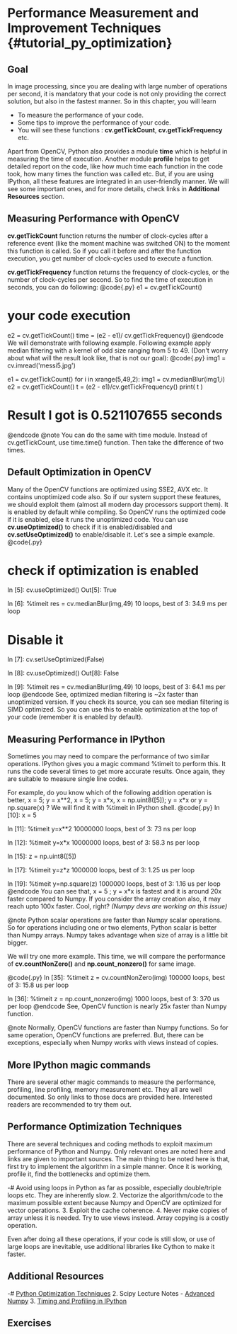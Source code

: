 Performance Measurement and Improvement Techniques {#tutorial_py_optimization}
==================================================

Goal
----

In image processing, since you are dealing with large number of operations per second, it is
mandatory that your code is not only providing the correct solution, but also in the fastest manner.
So in this chapter, you will learn

-   To measure the performance of your code.
-   Some tips to improve the performance of your code.
-   You will see these functions : **cv.getTickCount**, **cv.getTickFrequency** etc.

Apart from OpenCV, Python also provides a module **time** which is helpful in measuring the time of
execution. Another module **profile** helps to get detailed report on the code, like how much time
each function in the code took, how many times the function was called etc. But, if you are using
IPython, all these features are integrated in an user-friendly manner. We will see some important
ones, and for more details, check links in **Additional Resources** section.

Measuring Performance with OpenCV
---------------------------------

**cv.getTickCount** function returns the number of clock-cycles after a reference event (like the
moment machine was switched ON) to the moment this function is called. So if you call it before and
after the function execution, you get number of clock-cycles used to execute a function.

**cv.getTickFrequency** function returns the frequency of clock-cycles, or the number of
clock-cycles per second. So to find the time of execution in seconds, you can do following:
@code{.py}
e1 = cv.getTickCount()
# your code execution
e2 = cv.getTickCount()
time = (e2 - e1)/ cv.getTickFrequency()
@endcode
We will demonstrate with following example. Following example apply median filtering with a kernel
of odd size ranging from 5 to 49. (Don't worry about what will the result look like, that is not our
goal):
@code{.py}
img1 = cv.imread('messi5.jpg')

e1 = cv.getTickCount()
for i in xrange(5,49,2):
    img1 = cv.medianBlur(img1,i)
e2 = cv.getTickCount()
t = (e2 - e1)/cv.getTickFrequency()
print( t )

# Result I got is 0.521107655 seconds
@endcode
@note You can do the same with time module. Instead of cv.getTickCount, use time.time() function.
Then take the difference of two times.

Default Optimization in OpenCV
------------------------------

Many of the OpenCV functions are optimized using SSE2, AVX etc. It contains unoptimized code also.
So if our system support these features, we should exploit them (almost all modern day processors
support them). It is enabled by default while compiling. So OpenCV runs the optimized code if it is
enabled, else it runs the unoptimized code. You can use **cv.useOptimized()** to check if it is
enabled/disabled and **cv.setUseOptimized()** to enable/disable it. Let's see a simple example.
@code{.py}
# check if optimization is enabled
In [5]: cv.useOptimized()
Out[5]: True

In [6]: %timeit res = cv.medianBlur(img,49)
10 loops, best of 3: 34.9 ms per loop

# Disable it
In [7]: cv.setUseOptimized(False)

In [8]: cv.useOptimized()
Out[8]: False

In [9]: %timeit res = cv.medianBlur(img,49)
10 loops, best of 3: 64.1 ms per loop
@endcode
See, optimized median filtering is \~2x faster than unoptimized version. If you check its source,
you can see median filtering is SIMD optimized. So you can use this to enable optimization at the
top of your code (remember it is enabled by default).

Measuring Performance in IPython
--------------------------------

Sometimes you may need to compare the performance of two similar operations. IPython gives you a
magic command %timeit to perform this. It runs the code several times to get more accurate results.
Once again, they are suitable to measure single line codes.

For example, do you know which of the following addition operation is better, x = 5; y = x\*\*2,
x = 5; y = x\*x, x = np.uint8([5]); y = x\*x or y = np.square(x) ? We will find it with %timeit in
IPython shell.
@code{.py}
In [10]: x = 5

In [11]: %timeit y=x**2
10000000 loops, best of 3: 73 ns per loop

In [12]: %timeit y=x*x
10000000 loops, best of 3: 58.3 ns per loop

In [15]: z = np.uint8([5])

In [17]: %timeit y=z*z
1000000 loops, best of 3: 1.25 us per loop

In [19]: %timeit y=np.square(z)
1000000 loops, best of 3: 1.16 us per loop
@endcode
You can see that, x = 5 ; y = x\*x is fastest and it is around 20x faster compared to Numpy. If you
consider the array creation also, it may reach upto 100x faster. Cool, right? *(Numpy devs are
working on this issue)*

@note Python scalar operations are faster than Numpy scalar operations. So for operations including
one or two elements, Python scalar is better than Numpy arrays. Numpy takes advantage when size of
array is a little bit bigger.

We will try one more example. This time, we will compare the performance of **cv.countNonZero()**
and **np.count_nonzero()** for same image.

@code{.py}
In [35]: %timeit z = cv.countNonZero(img)
100000 loops, best of 3: 15.8 us per loop

In [36]: %timeit z = np.count_nonzero(img)
1000 loops, best of 3: 370 us per loop
@endcode
See, OpenCV function is nearly 25x faster than Numpy function.

@note Normally, OpenCV functions are faster than Numpy functions. So for same operation, OpenCV
functions are preferred. But, there can be exceptions, especially when Numpy works with views
instead of copies.

More IPython magic commands
---------------------------

There are several other magic commands to measure the performance, profiling, line profiling, memory
measurement etc. They all are well documented. So only links to those docs are provided here.
Interested readers are recommended to try them out.

Performance Optimization Techniques
-----------------------------------

There are several techniques and coding methods to exploit maximum performance of Python and Numpy.
Only relevant ones are noted here and links are given to important sources. The main thing to be
noted here is that, first try to implement the algorithm in a simple manner. Once it is working,
profile it, find the bottlenecks and optimize them.

-#  Avoid using loops in Python as far as possible, especially double/triple loops etc. They are
    inherently slow.
2.  Vectorize the algorithm/code to the maximum possible extent because Numpy and OpenCV are
    optimized for vector operations.
3.  Exploit the cache coherence.
4.  Never make copies of array unless it is needed. Try to use views instead. Array copying is a
    costly operation.

Even after doing all these operations, if your code is still slow, or use of large loops are
inevitable, use additional libraries like Cython to make it faster.

Additional Resources
--------------------

-#  [Python Optimization Techniques](http://wiki.python.org/moin/PythonSpeed/PerformanceTips)
2.  Scipy Lecture Notes - [Advanced
    Numpy](http://scipy-lectures.github.io/advanced/advanced_numpy/index.html#advanced-numpy)
3.  [Timing and Profiling in IPython](http://pynash.org/2013/03/06/timing-and-profiling/)

Exercises
---------

